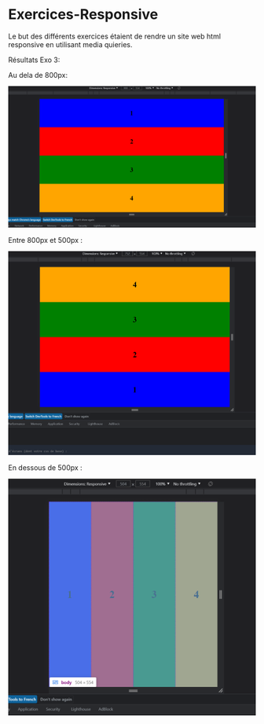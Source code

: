 # Exercices-Responsive

Le but des différents exercices étaient de rendre un site web html responsive en utilisant media quieries.

Résultats Exo 3:

Au dela de 800px:

![Screenshot](First.png)


Entre 800px et 500px :

![Screenshot](Second.png)

En dessous de 500px :

![Screenshot](Third.png)
